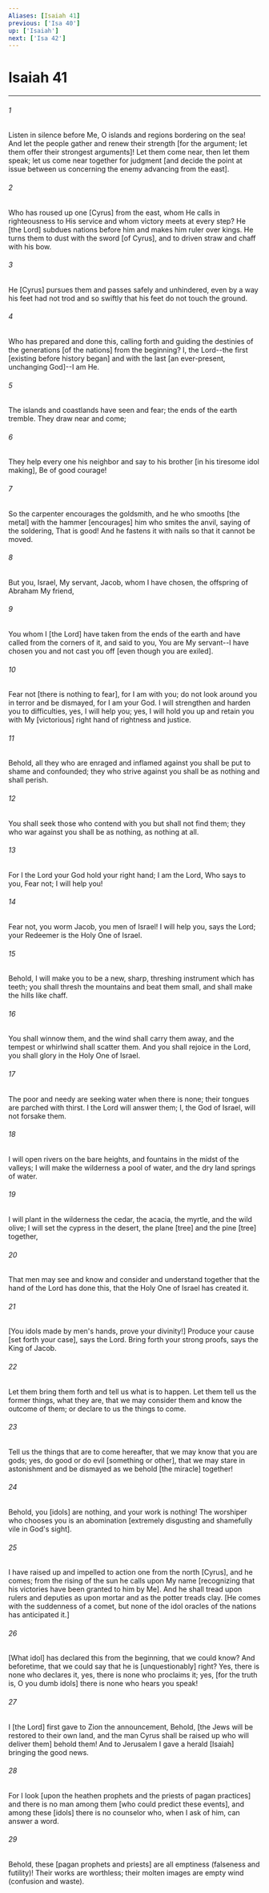 ```yaml
---
Aliases: [Isaiah 41]
previous: ['Isa 40']
up: ['Isaiah']
next: ['Isa 42']
---
```

# Isaiah 41

***














###### 1 






Listen in silence before Me, O islands and regions bordering on the sea! And let the people gather and renew their strength [for the argument; let them offer their strongest arguments]! Let them come near, then let them speak; let us come near together for judgment [and decide the point at issue between us concerning the enemy advancing from the east]. 













###### 2 






Who has roused up one [Cyrus] from the east, whom He calls in righteousness to His service and whom victory meets at every step? He [the Lord] subdues nations before him and makes him ruler over kings. He turns them to dust with the sword [of Cyrus], and to driven straw and chaff with his bow. 













###### 3 






He [Cyrus] pursues them and passes safely and unhindered, even by a way his feet had not trod and so swiftly that his feet do not touch the ground. 













###### 4 






Who has prepared and done this, calling forth and guiding the destinies of the generations [of the nations] from the beginning? I, the Lord--the first [existing before history began] and with the last [an ever-present, unchanging God]--I am He. 













###### 5 






The islands and coastlands have seen and fear; the ends of the earth tremble. They draw near and come; 













###### 6 






They help every one his neighbor and say to his brother [in his tiresome idol making], Be of good courage! 













###### 7 






So the carpenter encourages the goldsmith, and he who smooths [the metal] with the hammer [encourages] him who smites the anvil, saying of the soldering, That is good! And he fastens it with nails so that it cannot be moved. 













###### 8 






But you, Israel, My servant, Jacob, whom I have chosen, the offspring of Abraham My friend, 













###### 9 






You whom I [the Lord] have taken from the ends of the earth and have called from the corners of it, and said to you, You are My servant--I have chosen you and not cast you off [even though you are exiled]. 













###### 10 






Fear not [there is nothing to fear], for I am with you; do not look around you in terror and be dismayed, for I am your God. I will strengthen and harden you to difficulties, yes, I will help you; yes, I will hold you up and retain you with My [victorious] right hand of rightness and justice. 













###### 11 






Behold, all they who are enraged and inflamed against you shall be put to shame and confounded; they who strive against you shall be as nothing and shall perish. 













###### 12 






You shall seek those who contend with you but shall not find them; they who war against you shall be as nothing, as nothing at all. 













###### 13 






For I the Lord your God hold your right hand; I am the Lord, Who says to you, Fear not; I will help you! 













###### 14 






Fear not, you worm Jacob, you men of Israel! I will help you, says the Lord; your Redeemer is the Holy One of Israel. 













###### 15 






Behold, I will make you to be a new, sharp, threshing instrument which has teeth; you shall thresh the mountains and beat them small, and shall make the hills like chaff. 













###### 16 






You shall winnow them, and the wind shall carry them away, and the tempest or whirlwind shall scatter them. And you shall rejoice in the Lord, you shall glory in the Holy One of Israel. 













###### 17 






The poor and needy are seeking water when there is none; their tongues are parched with thirst. I the Lord will answer them; I, the God of Israel, will not forsake them. 













###### 18 






I will open rivers on the bare heights, and fountains in the midst of the valleys; I will make the wilderness a pool of water, and the dry land springs of water. 













###### 19 






I will plant in the wilderness the cedar, the acacia, the myrtle, and the wild olive; I will set the cypress in the desert, the plane [tree] and the pine [tree] together, 













###### 20 






That men may see and know and consider and understand together that the hand of the Lord has done this, that the Holy One of Israel has created it. 













###### 21 






[You idols made by men's hands, prove your divinity!] Produce your cause [set forth your case], says the Lord. Bring forth your strong proofs, says the King of Jacob. 













###### 22 






Let them bring them forth and tell us what is to happen. Let them tell us the former things, what they are, that we may consider them and know the outcome of them; or declare to us the things to come. 













###### 23 






Tell us the things that are to come hereafter, that we may know that you are gods; yes, do good or do evil [something or other], that we may stare in astonishment and be dismayed as we behold [the miracle] together! 













###### 24 






Behold, you [idols] are nothing, and your work is nothing! The worshiper who chooses you is an abomination [extremely disgusting and shamefully vile in God's sight]. 













###### 25 






I have raised up and impelled to action one from the north [Cyrus], and he comes; from the rising of the sun he calls upon My name [recognizing that his victories have been granted to him by Me]. And he shall tread upon rulers and deputies as upon mortar and as the potter treads clay. [He comes with the suddenness of a comet, but none of the idol oracles of the nations has anticipated it.] 













###### 26 






[What idol] has declared this from the beginning, that we could know? And beforetime, that we could say that he is [unquestionably] right? Yes, there is none who declares it, yes, there is none who proclaims it; yes, [for the truth is, O you dumb idols] there is none who hears you speak! 













###### 27 






I [the Lord] first gave to Zion the announcement, Behold, [the Jews will be restored to their own land, and the man Cyrus shall be raised up who will deliver them] behold them! And to Jerusalem I gave a herald [Isaiah] bringing the good news. 













###### 28 






For I look [upon the heathen prophets and the priests of pagan practices] and there is no man among them [who could predict these events], and among these [idols] there is no counselor who, when I ask of him, can answer a word. 













###### 29 






Behold, these [pagan prophets and priests] are all emptiness (falseness and futility)! Their works are worthless; their molten images are empty wind (confusion and waste).
